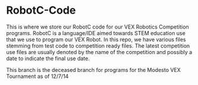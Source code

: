 RobotC-Code
===========

This is where we store our RobotC code for our VEX Robotics Competition programs.
RobotC is a language/IDE aimed towards STEM education use that we use to program
our VEX Robot. In this repo, we have various files stemming from test code to
competition ready files. The latest competition use files are usually denoted by
the name of the competition and possibly a date to indicate the final use date.

This branch is the deceased branch for programs for the Modesto VEX Tournament
as of 12/7/14
